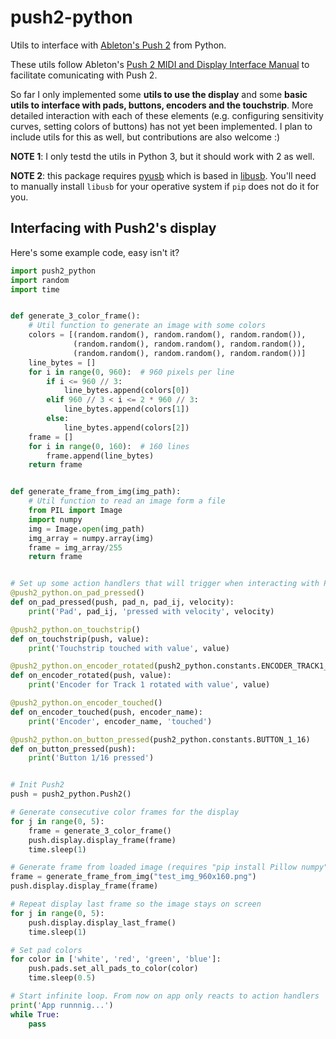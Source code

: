 # push2-python
Utils to interface with [Ableton's Push 2](https://www.ableton.com/en/push/) from Python.

These utils follow Ableton's [Push 2 MIDI and Display Interface Manual](https://github.com/Ableton/push-interface/blob/master/doc/AbletonPush2MIDIDisplayInterface.asc) to facilitate comunicating with Push 2.

So far I only implemented some **utils to use the display** and some **basic utils to interface with pads, buttons, encoders and the touchstrip**. More detailed interaction with each of these elements (e.g. configuring sensitivity curves, setting colors of buttons) has not yet been implemented. I plan to include utils for this as well, but contributions are also welcome :)

**NOTE 1**: I only testd the utils in Python 3, but it should work with 2 as well.

**NOTE 2**: this package requires [pyusb](https://github.com/pyusb/pyusb) which is based in [libusb](https://libusb.info/). You'll need to manually install `libusb` for your operative system if `pip` does not do it for you.


## Interfacing with Push2's display

Here's some example code, easy isn't it?

```python
import push2_python
import random
import time


def generate_3_color_frame():
    # Util function to generate an image with some colors
    colors = [(random.random(), random.random(), random.random()),
              (random.random(), random.random(), random.random()),
              (random.random(), random.random(), random.random())]
    line_bytes = []
    for i in range(0, 960):  # 960 pixels per line
        if i <= 960 // 3:
            line_bytes.append(colors[0])
        elif 960 // 3 < i <= 2 * 960 // 3:
            line_bytes.append(colors[1])
        else:
            line_bytes.append(colors[2])
    frame = []
    for i in range(0, 160):  # 160 lines
        frame.append(line_bytes)
    return frame


def generate_frame_from_img(img_path):
    # Util function to read an image form a file
    from PIL import Image
    import numpy
    img = Image.open(img_path)
    img_array = numpy.array(img)
    frame = img_array/255
    return frame


# Set up some action handlers that will trigger when interacting with Push2
@push2_python.on_pad_pressed()
def on_pad_pressed(push, pad_n, pad_ij, velocity):
    print('Pad', pad_ij, 'pressed with velocity', velocity)

@push2_python.on_touchstrip()
def on_touchstrip(push, value):
    print('Touchstrip touched with value', value)

@push2_python.on_encoder_rotated(push2_python.constants.ENCODER_TRACK1_ENCODER)
def on_encoder_rotated(push, value):
    print('Encoder for Track 1 rotated with value', value)

@push2_python.on_encoder_touched()
def on_encoder_touched(push, encoder_name):
    print('Encoder', encoder_name, 'touched')

@push2_python.on_button_pressed(push2_python.constants.BUTTON_1_16)
def on_button_pressed(push):
    print('Button 1/16 pressed')


# Init Push2
push = push2_python.Push2()

# Generate consecutive color frames for the display
for j in range(0, 5):
    frame = generate_3_color_frame()
    push.display.display_frame(frame)
    time.sleep(1)

# Generate frame from loaded image (requires "pip install Pillow numpy")
frame = generate_frame_from_img("test_img_960x160.png")
push.display.display_frame(frame)

# Repeat display last frame so the image stays on screen
for j in range(0, 5):
    push.display.display_last_frame()
    time.sleep(1)

# Set pad colors
for color in ['white', 'red', 'green', 'blue']:
    push.pads.set_all_pads_to_color(color)
    time.sleep(0.5)

# Start infinite loop. From now on app only reacts to action handlers
print('App runnnig...')
while True:
    pass

```
